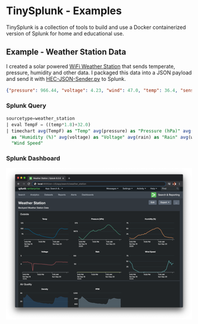 # TinySplunk - Examples

TinySplunk is a collection of tools to build and use a Docker containerized version of Splunk for home and educational use.

## Example - Weather Station Data

I created a solar powered [WiFi Weather Station](https://github.com/jasonacox/WeatherStationWiFi) that sends temperate, pressure, humidity and other data. I packaged this data into a JSON payload and send it with [HEC-JSON-Sender.py](../tools/HEC-JSON-Sender.py) to Splunk.  

```json
{"pressure": 966.44, "voltage": 4.23, "wind": 47.0, "temp": 36.4, "sensor": "102", "rain": "0", "humidity": 5.32}
```

### Splunk Query

```sql
sourcetype=weather_station 
| eval TempF = ((temp*1.8)+32.0) 
| timechart avg(TempF) as "Temp" avg(pressure) as "Pressure (hPa)" avg(humidity)
  as "Humidity (%)" avg(voltage) as "Voltage" avg(rain) as "Rain" avg(wind) as
  "Wind Speed"
```

### Splunk Dashboard

![Dashboard](example-splunk-dashboard.png)


